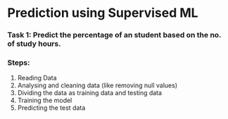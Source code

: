 # Prediction using Supervised ML

### Task 1: Predict the percentage of an student based on the no. of study hours.

### Steps:
1. Reading Data 
2. Analysing and cleaning data (like removing null values) 
3. Dividing the data as training data and testing data
4. Training the model
5. Predicting the test data